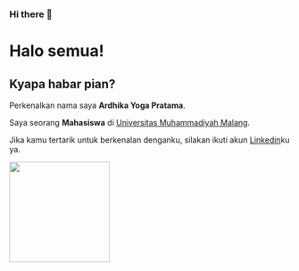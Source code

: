 ### Hi there 👋

<!--
**Nvaraotr/Nvaraotr** is a ✨ _special_ ✨ repository because its `README.md` (this file) appears on your GitHub profile.

Here are some ideas to get you started:

- 🔭 I’m currently working on ...
- 🌱 I’m currently learning ...
- 👯 I’m looking to collaborate on ...
- 🤔 I’m looking for help with ...
- 💬 Ask me about ...
- 📫 How to reach me: ...
- 😄 Pronouns: ...
- ⚡ Fun fact: ...
-->


# Halo semua! 
## Kyapa habar pian?

Perkenalkan nama saya **Ardhika Yoga Pratama**.

Saya seorang **Mahasiswa** di [Universitas Muhammadiyah Malang](https://www.umm.ac.id/).

Jika kamu tertarik untuk berkenalan denganku, silakan ikuti akun [Linkedin](https://www.linkedin.com/in/ardhika-yoga-pratama-847b03295/)ku ya.


<p align="left">
<a href="https://github.com/Nvaraotr">
  <img height="180em" src="https://github-readme-stats-eight-theta.vercel.app/api?username=Nvaraotr&show_icons=true&theme=algolia&include_all_commits=true&count_private=true"/>
</a>
</p>
